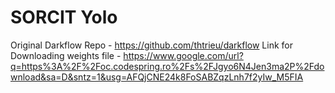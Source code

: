 # SORCIT Yolo 
 Original Darkflow Repo - https://github.com/thtrieu/darkflow
 Link for Downloading weights file - https://www.google.com/url?q=https%3A%2F%2Foc.codespring.ro%2Fs%2FJgyo6N4Jen3ma2P%2Fdownload&sa=D&sntz=1&usg=AFQjCNE24k8FoSABZqzLnh7f2yIw_M5FIA
